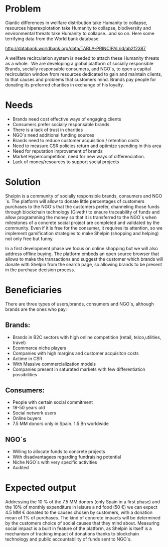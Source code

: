 # Problem

Giantic differences in wellfare distribution take Humanity to collapse, resources hiperexplotation take Humanity to collapse, biodiversity and environmental threats take Humanity to collapse…and so on. Here some terrifying data from the World bank database. 

http://databank.worldbank.org/data/TABLA-PRINCIPAL/id/ab2f2387

A wellfare recirculation system is needed to attach these Humanity threats as a whole. 
We are developing a global platform of socially responsible Brands, socially responsable consumers, and NGO`s, to open a capital recirculation window from resources dedicated to gain and maintain clients, to that causes and problems that customers mind. Brands pay people for donating its preferred charities in exchange of his loyalty.


# Needs

* Brands need cost effective ways of engaging clients
* Consumers prefer socially responsable brands
* There is a lack of trust in charities
* NGO´s need additional funding sources
* Brands need to reduce customer acquisition / retention costs
* Need to measure CSR policies return and optimize spending in this area
* Need for reputation improvement of brands
* Market Hypercompetition, need for new ways of differenciation.
* Lack of money/resources to support social projects


# Solution

Shelpin is a community of socially responsible brands, consumers and NGO´s. The platform will allow to donate little percentages of customers purchases to the NGO´s that the customers prefer, channeling those funds through blockchain technology (Giveth) to ensure traceability of funds and allow programming the money so that it is transferred to the NGO´s when milestones of a concrete social project are completed and validated by the community. Even if it is free for the consumer, it requires its attention, so we implement gamification strategies to make Shelpin (shopping and helping) not only free but funny. 

In a first development phase we focus on online shopping but we will also address offline buying. The platform embeds an open source browser that allows to make the transactions and suggest the customer which brands will donate with Shelpin from the search page, so allowing brands to be present in the purchase decision process. 
	

# Beneficiaries

There are three types of users,brands, consumers and NGO´s, although brands are the ones who pay: 

## Brands:

* Brands in B2C sectors with high online competition (retail, telco,utilities, travel)
* Ecommerce niche players
* Companies with high margins and customer acquisiton costs
* Actime in CSR
* With Massive commercialization models
* Companies present in saturated markets with few differentiation possibilities

## Consumers: 

* People with certain social commitment
* 18-50 years old
* Social network users
* Online buyers
* 7.5 MM donors only in Spain. 1.5 Bn worldwide

## NGO´s

* Willing to allocate funds to concrete projects
* With disadvantagees regarding fundraising potential
* Niche NGO´s with very specific activities
* Audited


# Expected output

Addressing the 10 % of the 7.5 MM donors (only Spain in a first phase) and the 10% of monthly expenditure in leisure a
nd food  (50 €) we can expect 4.5 MM € donated to the causes chosen by customers, with a donation mean of 1% of purchases. 
The kind of concrete impacts will be determined by the customers choice of social causes that they mind about. Measuring social impact is a built in feature of the platform, as Shelpin is itself is a mechanism of tracking impact of donations thanks to blockchain technology and public accountability of funds sent to NGO´s.  

